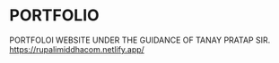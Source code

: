 # PORTFOLIO
 PORTFOLOI WEBSITE UNDER THE GUIDANCE OF TANAY PRATAP SIR.
https://rupalimiddhacom.netlify.app/

